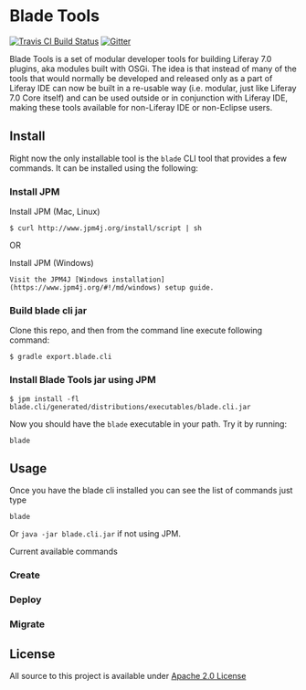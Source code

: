 # Blade Tools

[![Travis CI Build Status](https://travis-ci.org/gamerson/blade.tools.svg?branch=master)](https://travis-ci.org/gamerson/blade.tools)
[![Gitter](https://badges.gitter.im/Join%20Chat.svg)](https://gitter.im/gamerson/blade.tools?utm_source=badge&utm_medium=badge&utm_campaign=pr-badge&utm_content=badge)

Blade Tools is a set of modular developer tools for building Liferay 7.0 plugins, aka modules built with OSGi.  The idea is that instead of many of the tools that would normally be developed and released only as a part of Liferay IDE can now be built in a re-usable way (i.e. modular, just like Liferay 7.0 Core itself) and can be used outside or in conjunction with Liferay IDE, making these tools available for non-Liferay IDE or non-Eclipse users.

## Install 

Right now the only installable tool is the ```blade``` CLI tool that provides a few commands.  It can be installed using the following:

### Install JPM 
Install JPM (Mac, Linux)
```
$ curl http://www.jpm4j.org/install/script | sh
```

OR

Install JPM (Windows)
```
Visit the JPM4J [Windows installation](https://www.jpm4j.org/#!/md/windows) setup guide.
```

### Build blade cli jar

Clone this repo, and then from the command line execute following command:

```
$ gradle export.blade.cli
```

### Install Blade Tools jar using JPM

```
$ jpm install -fl blade.cli/generated/distributions/executables/blade.cli.jar
```

Now you should have the ```blade``` executable in your path. Try it by running:

```
blade
```

## Usage

Once you have the blade cli installed you can see the list of commands just type
```
blade
```

Or ```java -jar blade.cli.jar``` if not using JPM.

Current available commands

### Create

### Deploy

### Migrate

## License
All source to this project is available under [Apache 2.0 License](/LICENSE.txt)
